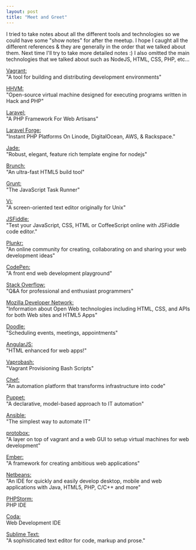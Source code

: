 ```yaml
---
layout: post
title: "Meet and Greet"
---
```


I tried to take notes about all the different tools and technologies so we could have some &quot;show notes&quot; for after the meetup. I hope I caught all the different references &amp; they are generally in the order that we talked about them. Next time I'll try to take more detailed notes :) I also omitted the main technologies that we talked about such as NodeJS, HTML, CSS, PHP, etc...

[Vagrant:](http://www.vagrantup.com/)  
&quot;A tool for building and distributing development environments&quot;

[HHVM:](http://hhvm.com/)  
&quot;Open-source virtual machine designed for executing programs written in Hack and PHP&quot;

[Laravel:](http://laravel.com/)  
&quot;A PHP Framework For Web Artisans&quot;

[Laravel Forge:](https://forge.laravel.com/)  
&quot;Instant PHP Platforms On Linode, DigitalOcean, AWS, &amp; Rackspace.&quot;

[Jade:](http://jade-lang.com/)  
&quot;Robust, elegant, feature rich template engine for nodejs&quot;

[Brunch:](http://brunch.io/)  
&quot;An ultra-fast HTML5 build tool&quot;

[Grunt:](http://gruntjs.com/)  
&quot;The JavaScript Task Runner&quot;

[Vi:](http://en.wikipedia.org/wiki/Vi)  
&quot;A screen-oriented text editor originally for Unix&quot;

[JSFiddle:](http://jsfiddle.net/)  
&quot;Test your JavaScript, CSS, HTML or CoffeeScript online with JSFiddle code editor.&quot;

[Plunkr:](http://plnkr.co/)  
&quot;An online community for creating, collaborating on and sharing your web development ideas&quot;

[CodePen:](http://codepen.io/)  
&quot;A front end web development playground&quot;

[Stack Overflow:](http://stackoverflow.com/)  
&quot;Q&amp;A for professional and enthusiast programmers&quot;

[Mozilla Developer Network:](https://developer.mozilla.org/)  
&quot;Information about Open Web technologies including HTML, CSS, and APIs for both Web sites and HTML5 Apps&quot; 

[Doodle:](http://doodle.com/)  
&quot;Scheduling events, meetings, appointments&quot;

[AngularJS:](https://angularjs.org/)  
&quot;HTML enhanced for web apps!&quot;

[Vaprobash:](https://github.com/fideloper/Vaprobash)  
&quot;Vagrant Provisioning Bash Scripts&quot;

[Chef:](http://www.getchef.com/chef/)  
&quot;An automation platform that transforms infrastructure into code&quot;

[Puppet:](http://puppetlabs.com/puppet/wh...)  
&quot;A declarative, model-based approach to IT automation&quot;

[Ansible:](http://www.ansible.com/home)  
&quot;The simplest way to automate IT&quot;

[protobox:](http://getprotobox.com/)  
&quot;A layer on top of vagrant and a web GUI to setup virtual machines for web development&quot;

[Ember:](http://emberjs.com/)  
&quot;A framework for creating ambitious web applications&quot;

[Netbeans:](https://netbeans.org/)  
&quot;An IDE for quickly and easily develop desktop, mobile and web applications with Java, HTML5, PHP, C/C++ and more&quot; 

[PHPStorm:](http://www.jetbrains.com/phpstorm)  
PHP IDE

[Coda:](https://panic.com/coda/)  
Web Development IDE 

[Sublime Text:](http://www.sublimetext.com/)  
&quot;A sophisticated text editor for code, markup and prose.&quot;